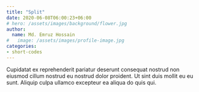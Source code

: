 ```yaml
---
title: "Split"
date: 2020-06-08T06:00:23+06:00
# hero: /assets/images/background/flower.jpg
author:
  name: Md. Emruz Hossain
#   image: /assets/images/profile-image.jpg
categories:
- short-codes
---
```


Cupidatat ex reprehenderit pariatur deserunt consequat nostrud non eiusmod cillum nostrud eu nostrud dolor proident. Ut sint duis mollit eu eu sunt. Aliquip culpa ullamco excepteur ea aliqua do quis qui.